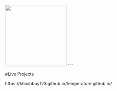 <img src="Screenshot(82).png" width=200px height:200px>
---

#Live Projects
<p>https://khushbuy123.github.io/temperature.github.io/</p>

